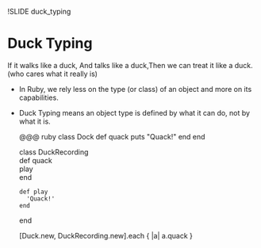 !SLIDE duck_typing
# Duck Typing #
If it walks like a duck, And talks like a duck,Then we can treat it like a duck. (who cares what it really is)
* In Ruby, we rely less on the type (or class) of an object and more on its capabilities.
* Duck Typing means an object type is defined by what it can do, not by what it is.

	@@@ ruby
	class Dock
	  def quack
		puts "Quack!"
	  end
	end
	
	class DuckRecording  
	  def quack  
	    play  
	  end  

	  def play  
	    'Quack!'  
	  end  
	end
	
	[Duck.new, DuckRecording.new].each { |a| a.quack }